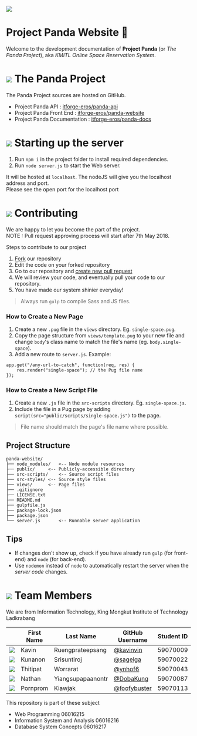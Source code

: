 ![](https://github.com/itforge-eros/panda-docs/blob/master/markdown-banner.png?raw=true)
# Project Panda Website 🐼

Welcome to the development documentation of **Project Panda** (or _The Panda Project_), aka _KMITL Online Space Reservation System_.

# <img src="https://png.icons8.com/ios/50/000000/project.png"> The Panda Project
The Panda Project sources are hosted on GitHub.

* Project Panda API : [itforge-eros/panda-api](https://github.com/itforge-eros/panda-api)
* Project Panda Front End : [itforge-eros/panda-website](https://github.com/itforge-eros/panda-website)
* Project Panda Documentation : [itforge-eros/panda-docs](https://github.com/itforge-eros/panda-docs)

# <img src="https://png.icons8.com/ios/50/000000/launched-rocket.png"> Starting up the server

1. Run `npm i` in the project folder to install required dependencies.
2. Run `node server.js` to start the Web server.

It will be hosted at `localhost`. The nodeJS will give you the localhost address and port.<br>
Please see the open port for the localhost port

# <img src="https://png.icons8.com/ios/50/000000/pull-request.png"> Contributing
We are happy to let you become the part of the project. <br>
NOTE : Pull request approving process will start after 7th May 2018.

Steps to contribute to our project
1. [Fork](https://help.github.com/articles/fork-a-repo/) our repository
2. Edit the code on your forked repository
3. Go to our repository and [create new pull request](https://help.github.com/articles/creating-a-pull-request/)
4. We will review your code, and eventually pull your code to our repository.
5. You have made our system shinier everyday!

> Always run `gulp` to compile Sass and JS files.

### How to Create a New Page

1. Create a new `.pug` file in the `views` directory. Eg. `single-space.pug`.
2. Copy the page structure from `views/template.pug` to your new file and change `body`'s class name to match the file's name (eg. `body.single-space`).
3. Add a new route to `server.js`. Example:

```{javascript}
app.get("/any-url-to-catch", function(req, res) {
	res.render("single-space"); // the Pug file name
});
```

### How to Create a New Script File

1. Create a new `.js` file in the `src-scripts` directory. Eg. `single-space.js`.
2. Include the file in a Pug page by adding `script(src="public/scripts/single-space.js")` to the page.

> File name should match the page's file name where possible.

## Project Structure

```
panda-website/
├── node_modules/	<-- Node module resources
├── public/		<-- Publicly-accessible directory
├── src-scripts/	<-- Source script files
├── src-styles/	<-- Source style files
├── views/		<-- Page files
├── .gitignore
├── LICENSE.txt
├── README.md
├── gulpfile.js
├── package-lock.json
├── package.json
└── server.js		<-- Runnable server application
```

## Tips

* If changes don't show up, check if you have already run `gulp` (for front-end) and `node` (for back-end).
* Use `nodemon` instead of `node` to automatically restart the server when the _server code_ changes.

# <img src="https://png.icons8.com/ios/50/000000/groups.png"> Team Members
We are from Information Technology, King Mongkut Institute of Technology Ladkrabang

||First Name|Last Name|GitHub Username|Student ID|
|:-:|--|------|---------------|---------|
|![](https://avatars1.githubusercontent.com/u/20960087?s=200)|Kavin|Ruengprateepsang|[@kavinvin](https://github.com/kavinvin)|59070009|
|![](https://avatars3.githubusercontent.com/u/13056824?s=200)|Kunanon|Srisuntiroj|[@sagelga](https://github.com/sagelga)|59070022|
|![](https://avatars2.githubusercontent.com/u/22119886?s=200)|Thitipat|Worrarat|[@ynhof6](https://github.com/ynhof6)|59070043|
|![](https://avatars0.githubusercontent.com/u/3814520?s=200)|Nathan|Yiangsupapaanontr|[@DobaKung](https://github.com/DobaKung)|59070087|
|![](https://avatars1.githubusercontent.com/u/20330195?s=200)|Pornprom|Kiawjak|[@foofybuster](https://github.com/foofybuster)|59070113|

This repository is part of these subject
- Web Programming 06016215
- Information System and Analysis 06016216
- Database System Concepts 06016217
